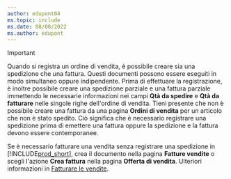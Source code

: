 ```yaml
---
author: edupont04
ms.topic: include
ms.date: 08/08/2022
ms.author: edupont
---
```

> [!IMPORTANT]
> Quando si registra un ordine di vendita, è possibile creare sia una spedizione che una fattura. Questi documenti possono essere eseguiti in modo simultaneo oppure indipendente. Prima di effettuare la registrazione, è inoltre possibile creare una spedizione parziale e una fattura parziale immettendo le necessarie informazioni nei campi **Qtà da spedire** e **Qtà da fatturare** nelle singole righe dell'ordine di vendita. Tieni presente che non è possibile creare una fattura da una pagina **Ordini di vendita** per un articolo che non è stato spedito. Ciò significa che è necessario registrare una spedizione prima di emettere una fattura oppure la spedizione e la fattura devono essere contemporanee.
>
> Se è necessario fatturare una vendita senza registrare una spedizione in [!INCLUDE[prod_short](prod_short.md)], crea il documento nella pagina **Fatture vendite** o scegli l'azione **Crea fattura** nella pagina **Offerta di vendita**. Ulteriori informazioni in [Fatturare le vendite](../sales-how-invoice-sales.md).
